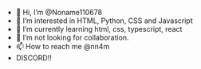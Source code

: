 - 👋 Hi, I’m @Noname110678
- 👀 I’m interested in HTML, Python, CSS and Javascript
- 🌱 I’m currently learning html, css, typescript, react
- 💞️ I’m  not looking for collaboration.
- 📫 How to reach me @nn4m
- DISCORD!!

<!---
Its really epic to learn coding languages I wish luck to you all! :)
--->
